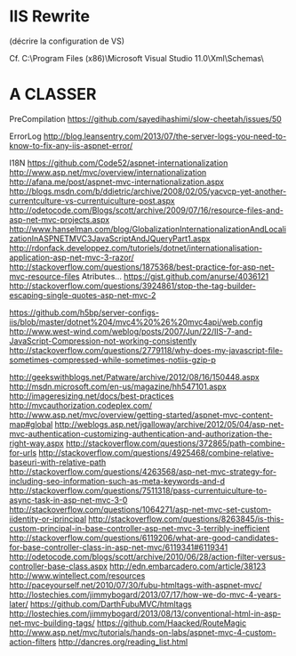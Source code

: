 
IIS Rewrite
===========

(décrire la configuration de VS)

Cf. C:\Program Files (x86)\Microsoft Visual Studio 11.0\Xml\Schemas\


A CLASSER
=========

PreCompilation
https://github.com/sayedihashimi/slow-cheetah/issues/50

ErrorLog
http://blog.leansentry.com/2013/07/the-server-logs-you-need-to-know-to-fix-any-iis-aspnet-error/

I18N
https://github.com/Code52/aspnet-internationalization
http://www.asp.net/mvc/overview/internationalization
http://afana.me/post/aspnet-mvc-internationalization.aspx
http://blogs.msdn.com/b/ddietric/archive/2008/02/05/yacvcp-yet-another-currentculture-vs-currentuiculture-post.aspx
http://odetocode.com/Blogs/scott/archive/2009/07/16/resource-files-and-asp-net-mvc-projects.aspx
http://www.hanselman.com/blog/GlobalizationInternationalizationAndLocalizationInASPNETMVC3JavaScriptAndJQueryPart1.aspx
http://rdonfack.developpez.com/tutoriels/dotnet/internationalisation-application-asp-net-mvc-3-razor/
http://stackoverflow.com/questions/1875368/best-practice-for-asp-net-mvc-resource-files
Atributes... https://gist.github.com/anurse/4036121
http://stackoverflow.com/questions/3924861/stop-the-tag-builder-escaping-single-quotes-asp-net-mvc-2

https://github.com/h5bp/server-configs-iis/blob/master/dotnet%204/mvc4%20%26%20mvc4api/web.config
http://www.west-wind.com/weblog/posts/2007/Jun/22/IIS-7-and-JavaScript-Compression-not-working-consistently
http://stackoverflow.com/questions/2779118/why-does-my-javascript-file-sometimes-compressed-while-sometimes-notiis-gzip-p

http://geekswithblogs.net/Patware/archive/2012/08/16/150448.aspx
http://msdn.microsoft.com/en-us/magazine/hh547101.aspx
http://imageresizing.net/docs/best-practices
http://mvcauthorization.codeplex.com/
http://www.asp.net/mvc/overview/getting-started/aspnet-mvc-content-map#global
http://weblogs.asp.net/jgalloway/archive/2012/05/04/asp-net-mvc-authentication-customizing-authentication-and-authorization-the-right-way.aspx
http://stackoverflow.com/questions/372865/path-combine-for-urls
http://stackoverflow.com/questions/4925468/combine-relative-baseuri-with-relative-path
http://stackoverflow.com/questions/4263568/asp-net-mvc-strategy-for-including-seo-information-such-as-meta-keywords-and-d
http://stackoverflow.com/questions/7511318/pass-currentuiculture-to-async-task-in-asp-net-mvc-3-0
http://stackoverflow.com/questions/1064271/asp-net-mvc-set-custom-iidentity-or-iprincipal
http://stackoverflow.com/questions/8263845/is-this-custom-principal-in-base-controller-asp-net-mvc-3-terribly-inefficient
http://stackoverflow.com/questions/6119206/what-are-good-candidates-for-base-controller-class-in-asp-net-mvc/6119341#6119341
http://odetocode.com/blogs/scott/archive/2010/06/28/action-filter-versus-controller-base-class.aspx
http://edn.embarcadero.com/article/38123
http://www.wintellect.com/resources
http://paceyourself.net/2010/07/30/fubu-htmltags-with-aspnet-mvc/
http://lostechies.com/jimmybogard/2013/07/17/how-we-do-mvc-4-years-later/
https://github.com/DarthFubuMVC/htmltags
http://lostechies.com/jimmybogard/2013/08/13/conventional-html-in-asp-net-mvc-building-tags/
https://github.com/Haacked/RouteMagic
http://www.asp.net/mvc/tutorials/hands-on-labs/aspnet-mvc-4-custom-action-filters
http://dancres.org/reading_list.html